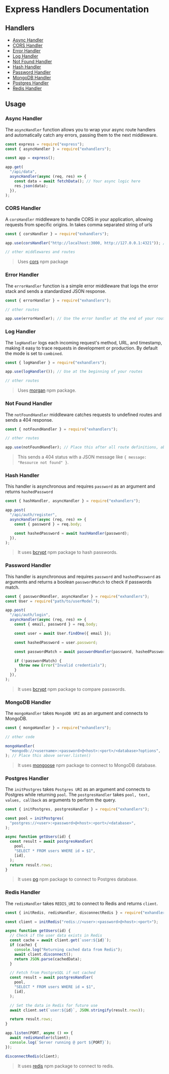 # Express Handlers Documentation

## Handlers

- [Async Handler](#async-handler)
- [CORS Handler](#cors-handler)
- [Error Handler](#error-handler)
- [Log Handler](#log-handler)
- [Not Found Handler](#not-found-handler)
- [Hash Handler](#hash-handler)
- [Password Handler](#password-handler)
- [MongoDB Handler](#mongo-handler)
- [Postgres Handler](#postgres-handler)
- [Redis Handler](#redis-handler)

## Usage

### Async Handler

The `asyncHandler` function allows you to wrap your async route handlers and automatically catch any errors, passing them to the next middleware.

```javascript
const express = require("express");
const { asyncHandler } = require("exhandlers");

const app = express();

app.get(
  "/api/data",
  asyncHandler(async (req, res) => {
    const data = await fetchData(); // Your async logic here
    res.json(data);
  }),
);
```

### CORS Handler

A `corsHandler` middleware to handle CORS in your application, allowing requests from specific origins. In takes comma separated string of urls

```javascript
const { corsHandler } = require("exhandlers");

app.use(corsHandler("http://localhost:3000, http://127.0.0.1:4321")); // Put this right after intializing express

// other middlewares and routes
```

> Uses [cors](https://www.npmjs.com/package/cors) npm package

### Error Handler

The `errorHandler` function is a simple error middleware that logs the error stack and sends a standardized JSON response.

```javascript
const { errorHandler } = require("exhandlers");

// other routes

app.use(errorHandler); // Use the error handler at the end of your routes, below notFoundHandler
```

### Log Handler

The `logHandler` logs each incoming request's method, URL, and timestamp, making it easy to trace requests in development or production. By default the mode is set to `combined`.

```javascript
const { logHandler } = require("exhandlers");

app.use(logHandler()); // Use at the beginning of your routes

// other routes
```

> Uses [morgan](https://www.npmjs.com/package/morgan) npm package.

### Not Found Handler

The `notFoundHandler` middleware catches requests to undefined routes and sends a 404 response.

```javascript
const { notFoundHandler } = require("exhandlers");

// other routes

app.use(notFoundHandler); // Place this after all route definitions, above errorHandler
```

> This sends a 404 status with a JSON message like `{ message: "Resource not found" }`.

### Hash Handler

This handler is asynchronous and requires `password` as an argument and returns `hashedPassword`

```js
const { hashHandler, asyncHandler } = require("exhandlers");

app.post(
  "/api/auth/register",
  asyncHandler(async (req, res) => {
    const { password } = req.body;

    const hashedPassword = await hashHandler(password);
  }),
);
```

> It uses [bcrypt](https://www.npmjs.com/package/bcrypt) npm package to hash passwords.

### Password Handler

This handler is asynchronous and requires `password` and `hashedPassword` as arguments and returns a boolean `passwordMatch` to check if passwords match.

```js
const { passwordHandler, asyncHandler } = require("exhandlers");
const User = require("path/to/userModel");

app.post(
  "/api/auth/login",
  asyncHandler(async (req, res) => {
    const { email, password } = req.body;

    const user = await User.findOne({ email });

    const hashedPassword = user.password;

    const passwordMatch = await passwordHandler(password, hashedPassword);

    if (!passwordMatch) {
      throw new Error("Invalid credentials");
    }
  }),
);
```

> It uses [bcrypt](https://www.npmjs.com/package/bcrypt) npm package to compare passwords.

### MongoDB Handler

The `mongoHandler` takes `MongoDB URI` as an argument and connects to MongoDB.

```javascript
const { mongoHandler } = require("exhandlers");

// other code

mongoHandler(
  "mongodb://<username>:<password>@<host>:<port>/<database>?options",
); // Place this above server.listen()
```

> It uses [mongoose](https://www.npmjs.com/package/mongoose) npm package to connect to MongoDB database.

### Postgres Handler

The `initPostgres` takes `Postgres URI` as an argument and connects to Postgres while returning `pool`. The `postgresHandler` takes `pool, text, values, callback` as arguments to perform the query.

```javascript
const { initPostgres, postgresHandler } = require("exhandlers");

const pool = initPostgres(
  "postgres://<user>:<password>@<host>:<port>/<database>",
);

async function getUsers(id) {
  const result = await postgresHandler(
    pool,
    "SELECT * FROM users WHERE id = $1",
    [id],
  );
  return result.rows;
}
```

> It uses [pg](https://www.npmjs.com/package/pg) npm package to connect to Postgres database.

### Redis Handler

The `redisHandler` takes `REDIS_URI` to connect to Redis and returns `client`.

```js
const { initRedis, redisHandler, disconnectRedis } = require("exhandlers");

const client = initRedis("redis://<user>:<password>@<host>:<port>");

async function getUsers(id) {
  // Check if the user data exists in Redis
  const cache = await client.get(`user:${id}`);
  if (cache) {
    console.log("Returning cached data from Redis");
    await client.disconnect();
    return JSON.parse(cachedData);
  }

  // Fetch from PostgreSQL if not cached
  const result = await postgresHandler(
    pool,
    "SELECT * FROM users WHERE id = $1",
    [id],
  );

  // Set the data in Redis for future use
  await client.set(`user:${id}`, JSON.stringify(result.rows));

  return result.rows;
}

app.listen(PORT, async () => {
  await redisHandler(client);
  console.log(`Server running @ port ${PORT}`);
});

disconnectRedis(client);
```

> It uses [redis](https://www.npmjs.com/package/redis) npm package to connect to redis.
